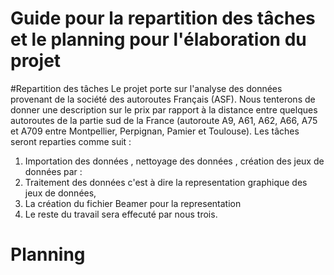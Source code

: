 # Guide pour la repartition des tâches et le planning pour l'élaboration du projet
#Repartition des tâches
Le projet porte sur l'analyse des données provenant de la société des autoroutes Français (ASF).
Nous tenterons de donner une description sur le prix par rapport à la distance entre quelques autoroutes de la partie sud de la France 
(autoroute A9, A61, A62, A66, A75 et A709 entre Montpellier, Perpignan, Pamier et Toulouse). 
Les tâches seront reparties comme suit :
1. Importation des données , nettoyage des données , création des jeux de données par : 
2. Traitement des données c'est à dire la representation graphique des jeux de données,  
3. La création du fichier Beamer pour la representation 
4. Le reste du  travail sera effecuté par nous trois.
# Planning 
